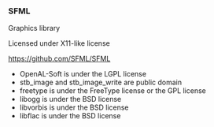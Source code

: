 ### SFML

Graphics library

Licensed under X11-like license

https://github.com/SFML/SFML

* OpenAL-Soft is under the LGPL license
* stb_image and stb_image_write are public domain
* freetype is under the FreeType license or the GPL license
* libogg is under the BSD license
* libvorbis is under the BSD license
* libflac is under the BSD license
